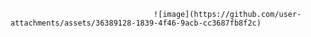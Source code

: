 
                                    
                                    
                                    
                                    
                                    ![image](https://github.com/user-attachments/assets/36389128-1839-4f46-9acb-cc3687fb8f2c)
